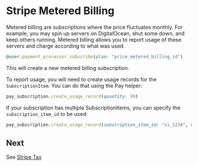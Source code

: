 # Stripe Metered Billing

Metered billing are subscriptions where the price fluctuates monthly. For example, you may spin up servers on DigitalOcean, shut some down, and keep others running. Metered billing allows you to report usage of these servers and charge according to what was used.

```ruby
@user.payment_processor.subscribe(plan: "price_metered_billing_id")
```

This will create a new metered billing subscription.

To report usage, you will need to create usage records for the `SubscriptionItem`. You can do that using the Pay helper:

```ruby
pay_subscription.create_usage_record(quantity: 99)
```

If your subscription has multiple SubscriptionItems, you can specify the `subscription_item_id` to be used:

```ruby
pay_subscription.create_usage_record(subscription_item_id: "si_1234", quantity: 99)
```

## Next

See [Stripe Tax](5_stripe_tax.md)
